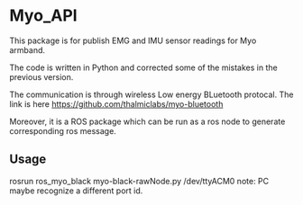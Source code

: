 # Myo_API
This package is for publish EMG and IMU sensor readings for Myo armband.

The code is written in Python and corrected some of the mistakes in the previous version.

The communication is through wireless Low energy BLuetooth protocal. The link is here https://github.com/thalmiclabs/myo-bluetooth

Moreover, it is a ROS package which can be run as a ros node to generate corresponding ros message.

## Usage
rosrun ros_myo_black myo-black-rawNode.py /dev/ttyACM0
note: PC maybe recognize a different port id.
